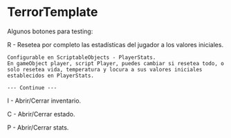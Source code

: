 # TerrorTemplate

Algunos botones para testing:

R - Resetea por completo las estadísticas del jugador a los valores iniciales.

    Configurable en ScriptableObjects - PlayerStats.
    En gameObject player, script Player, puedes cambiar si resetea todo, o solo resetea vida, temperatura y locura a sus valores iniciales establecidos en PlayerStats.

    --- Continue ---

I - Abrir/Cerrar inventario.

C - Abrir/Cerrar estado. 

P - Abrir/Cerrar stats.

